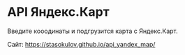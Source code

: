 # API Яндекс.Карт
Введите кооодинаты и подгрузится карта с Яндекс.Карт.

Сайт: https://stasokulov.github.io/api_yandex_map/
